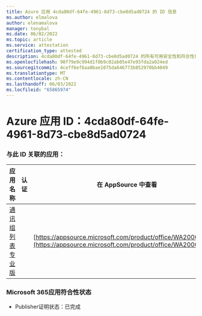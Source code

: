```yaml
---
title: Azure 应用 4cda80df-64fe-4961-8d73-cbe8d5ad0724 的 ID 信息
ms.author: elmalova
author: elenamalova
manager: tonybal
ms.date: 06/02/2022
ms.topic: article
ms.service: attestation
certification_type: attested
description: 4cda80df-64fe-4961-8d73-cbe8d5ad0724 的所有可用安全性和符合性信息。
ms.openlocfilehash: 98f79e9c994d1f0b9c02ab05e47e93fda2a024ed
ms.sourcegitcommit: 4ceff6ef6aa0bae1075da646773b852970bb4049
ms.translationtype: MT
ms.contentlocale: zh-CN
ms.lasthandoff: 06/03/2022
ms.locfileid: "65865974"
---
```

# <a name="azure-app-id-4cda80df-64fe-4961-8d73-cbe8d5ad0724"></a>Azure 应用 ID：4cda80df-64fe-4961-8d73-cbe8d5ad0724


### <a name="apps-associated-with-this-id"></a>与此 ID 关联的应用：
| **应用名称** | **认证** | **在 AppSource 中查看** |
|--------------|---------------|-----------------------|
| [通讯组列表专业版](../forward/WA200002977.md) |  | [https://appsource.microsoft.com/product/office/WA200002977](https://appsource.microsoft.com/product/office/WA200002977) |

### <a name="microsoft-365-app-compliance-status"></a>Microsoft 365应用符合性状态
- Publisher证明状态：已完成
